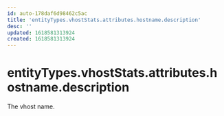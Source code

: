 ```yaml
---
id: auto-178daf6d98462c5ac
title: 'entityTypes.vhostStats.attributes.hostname.description'
desc: ''
updated: 1618581313924
created: 1618581313924
---
```

# entityTypes.vhostStats.attributes.hostname.description

The vhost name.